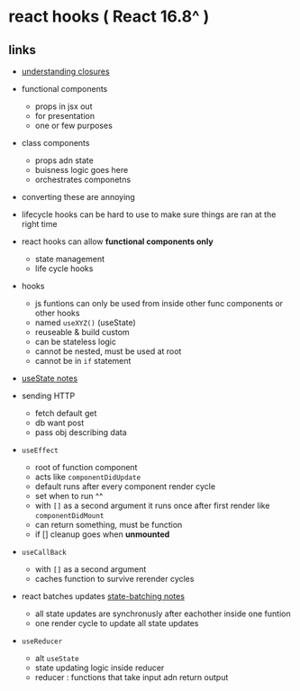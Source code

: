 # react hooks ( React 16.8^ )

## links 
- [understanding closures](https://developer.mozilla.org/en-US/docs/Web/JavaScript/Closures)


- functional components
    - props in jsx out
    - for presentation
    - one or few purposes

- class components
    - props adn state
    - buisness logic goes here
    - orchestrates componetns

- converting these are annoying 
- lifecycle hooks can be hard to use to make sure things are ran at the right time

- react hooks can allow **functional components only**
    - state management
    - life cycle hooks

- hooks
    - js funtions can only be used from inside other func components or other hooks
    - named `useXYZ()` (useState)
    - reuseable & build custom
    - can be stateless logic
    - cannot be nested, must be used at root
    - cannot be in `if` statement

- [useState notes](notes/useState.md)

- sending HTTP
    - fetch default get
    - db want post
    - pass obj describing data

- `useEffect`
    - root of function component
    - acts like `componentDidUpdate`
    - default runs after every component render cycle
    - set when to run ^^
    - with `[]` as a second argument it runs once after first render like `componentDidMount`
    - can return something, must be function
    - if [] cleanup goes when **unmounted**

- `useCallBack`
    - with `[]` as a second argument
    - caches function to survive rerender cycles

- react batches updates [state-batching notes](notes/state-batching.md)
    - all state updates are synchronusly after eachother inside one funtion
    - one render cycle to update all state updates

- `useReducer`
    - alt `useState`
    - state updating logic inside reducer
    - reducer : functions that take input adn return output


